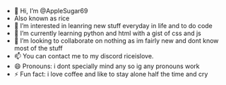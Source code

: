 - 👋 Hi, I’m @AppleSugar69
- Also known as rice
- 👀 I’m interested in leanring new stuff everyday in life and to do code
- 🌱 I’m currently learning python and html with a gist of css and js
- 💞️ I’m looking to collaborate on nothing as im fairly new and dont know most of the stuff
- 📫 You can contact me to my discord riceislove.
- 😄 Pronouns: i dont specially mind any so ig any pronouns work
- ⚡ Fun fact: i love coffee and like to stay alone half the time and cry 

<!---
AppleSugar69/AppleSugar69 is a ✨ special ✨ repository because its `README.md` (this file) appears on your GitHub profile.
You can click the Preview link to take a look at your changes.
--->
